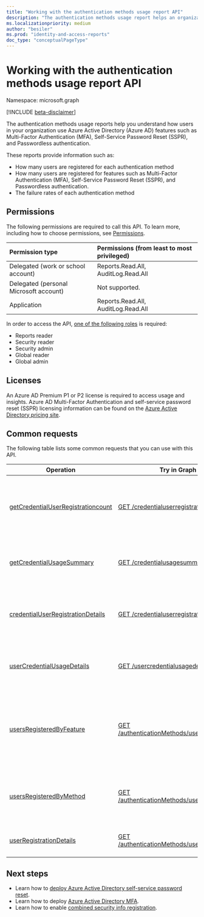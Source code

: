 ```yaml
---
title: "Working with the authentication methods usage report API"
description: "The authentication methods usage report helps an organization understand how their end users are using Azure Active Directory capabilities such as self-service password reset and multi-factor authentication (MFA)."
ms.localizationpriority: medium
author: "besiler"
ms.prod: "identity-and-access-reports"
doc_type: "conceptualPageType"
---
```


# Working with the authentication methods usage report API

Namespace: microsoft.graph

[!INCLUDE [beta-disclaimer](../../includes/beta-disclaimer.md)]

The authentication methods usage reports help you understand how users in your organization use Azure Active Directory (Azure AD) features such as Multi-Factor Authentication (MFA), Self-Service Password Reset (SSPR), and Passwordless authentication.

These reports provide information such as:

- How many users are registered for each authentication method
- How many users are registered for features such as Multi-Factor Authentication (MFA), Self-Service Password Reset (SSPR), and Passwordless authentication.
- The failure rates of each authentication method 

## Permissions
The following permissions are required to call this API. To learn more, including how to choose permissions, see [Permissions](/graph/permissions-reference).

|Permission type|Permissions (from least to most privileged)|
|:---|:---|
|Delegated (work or school account)|Reports.Read.All, AuditLog.Read.All|
|Delegated (personal Microsoft account)|Not supported.|
|Application|Reports.Read.All, AuditLog.Read.All|

In order to access the API, [one of the following roles](/azure/active-directory/users-groups-roles/directory-assign-admin-roles#available-roles) is required:

* Reports reader
* Security reader
* Security admin
* Global reader
* Global admin

## Licenses

An Azure AD Premium P1 or P2 license is required to access usage and insights. Azure AD Multi-Factor Authentication and self-service password reset (SSPR) licensing information can be found on the [Azure Active Directory pricing site](https://azure.microsoft.com/pricing/details/active-directory/).

## Common requests

The following table lists some common requests that you can use with this API.

| Operation | Try in Graph Explorer | Description |
| --------- | --- | ----------- |
| [getCredentialUserRegistrationcount](/graph/api/resources/credentialuserregistrationcount?view=graph-rest-beta&preserve-view=true) | [GET /credentialuserregistrationcount](https://developer.microsoft.com/graph/graph-explorer?request=reports/getCredentialUserRegistrationcount()&version=beta) | Get the number of users registered for self-service password reset and MFA. |
| [getCredentialUsageSummary](/graph/api/resources/credentialusagesummary?view=graph-rest-beta&preserve-view=true) | [GET /credentialusagesummary](https://developer.microsoft.com/graph/graph-explorer?request=reports/getCredentialUsageSummary&version=beta) | Get the number of users using self-service password reset. |
| [credentialUserRegistrationDetails](/graph/api/resources/credentialuserregistrationdetails?view=graph-rest-beta&preserve-view=true) | [GET /credentialuserregistrationdetails](https://developer.microsoft.com/graph/graph-explorer?request=reports/credentialUserRegistrationDetails&version=beta) | Get the user details for self-service password reset and MFA registration activities. |
| [userCredentialUsageDetails](/graph/api/resources/usercredentialusagedetails?view=graph-rest-beta&preserve-view=true) | [GET /usercredentialusagedetails](https://developer.microsoft.com/graph/graph-explorer?request=reports/userCredentialUsageDetails&version=beta) | Get user details for all self-service password reset activities. |
| [usersRegisteredByFeature](/graph/api/resources/userregistrationfeaturesummary?view=graph-rest-beta&preserve-view=true) | [GET /authenticationMethods/usersRegisteredByFeature](https://developer.microsoft.com/graph/graph-explorer?request=reports/authenticationMethods/usersRegisteredByFeature(includedUserTypes='all',includedUserRoles='all')&version=beta) | Get the number of users capable of multi-factor authentication, self-service password reset and passwordless authentication. |
| [usersRegisteredByMethod](/graph/api/resources/userregistrationmethodsummary?view=graph-rest-beta&preserve-view=true) | [GET /authenticationMethods/usersRegisteredByMethod](https://developer.microsoft.com/graph/graph-explorer?request=reports/authenticationMethods/usersRegisteredByMethod(includedUserTypes='all',includedUserRoles='all')&version=beta) | Get the number of users registered for each authentication method. |
| [userRegistrationDetails](/graph/api/resources/userRegistrationDetails?view=graph-rest-beta&preserve-view=true) | [GET /authenticationMethods/userRegistrationDetails](https://developer.microsoft.com/graph/graph-explorer?request=reports/authenticationMethods/userRegistrationDetails&version=beta) | Get the MFA registration details for all users. |

## Next steps

- Learn how to [deploy Azure Active Directory self-service password reset](/azure/active-directory/authentication/howto-sspr-deployment).
- Learn how to deploy [Azure Active Directory MFA](/azure/active-directory/authentication/howto-mfa-getstarted).
- Learn how to enable [combined security info registration](/azure/active-directory/authentication/howto-registration-mfa-sspr-combined).
